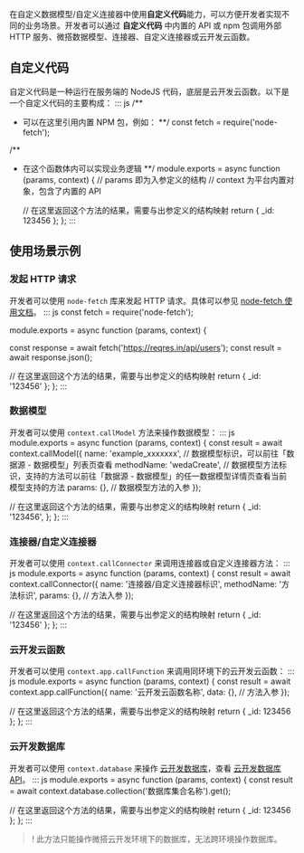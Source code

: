 在自定义数据模型/自定义连接器中使用**自定义代码**能力，可以方便开发者实现不同的业务场景。开发者可以通过 **自定义代码** 中内置的 API 或 npm 包调用外部 HTTP 服务、微搭数据模型、连接器、自定义连接器或云开发云函数。

## 自定义代码

自定义代码是一种运行在服务端的 NodeJS 代码，底层是云开发云函数。以下是一个自定义代码的主要构成：
<dx-codeblock>
:::  js
/**
* 可以在这里引用内置 NPM 包，例如：
**/
const fetch = require('node-fetch');

/**
* 在这个函数体内可以实现业务逻辑
**/
module.exports = async function (params, context) {
  // params 即为入参定义的结构
  // context 为平台内置对象，包含了内置的 API

  // 在这里返回这个方法的结果，需要与出参定义的结构映射
  return {
    _id: 123456
  };
};
:::
</dx-codeblock>


## 使用场景示例

### 发起 HTTP 请求 [](id:http)

开发者可以使用 `node-fetch` 库来发起 HTTP 请求。具体可以参见 [node-fetch 使用文档](https://github.com/node-fetch/node-fetch)。
<dx-codeblock>
:::  js
const fetch = require('node-fetch');

module.exports = async function (params, context) {

  const response = await fetch('https://reqres.in/api/users');
  const result = await response.json();

 // 在这里返回这个方法的结果，需要与出参定义的结构映射
  return {
    _id: '123456'
  };
};
:::
</dx-codeblock>



### 数据模型 [](id:callModel)

开发者可以使用 `context.callModel` 方法来操作数据模型：
<dx-codeblock>
:::  js
module.exports = async function (params, context) {
  const result = await context.callModel({
    name: 'example_xxxxxxx', // 数据模型标识，可以前往「数据源 - 数据模型」列表页查看
    methodName: 'wedaCreate', // 数据模型方法标识，支持的方法可以前往「数据源 - 数据模型」的任一数据模型详情页查看当前模型支持的方法
    params: {}, // 数据模型方法的入参
  });

  // 在这里返回这个方法的结果，需要与出参定义的结构映射
  return {
    _id: '123456',
  };
};
:::
</dx-codeblock>



### 连接器/自定义连接器 [](id:callConnector)

开发者可以使用 `context.callConnector` 来调用连接器或自定义连接器方法：
<dx-codeblock>
:::  js
module.exports = async function (params, context) {
  const result = await context.callConnector({
    name: '连接器/自定义连接器标识',
    methodName: '方法标识',
    params: {}, // 方法入参
  });

  // 在这里返回这个方法的结果，需要与出参定义的结构映射
  return {
    _id: '123456'
  };
};
:::
</dx-codeblock>


### 云开发云函数 [](id:callFunction)

开发者可以使用 `context.app.callFunction` 来调用同环境下的云开发云函数：
<dx-codeblock>
:::  js
module.exports = async function (params, context) {
  const result = await context.app.callFunction({
    name: '云开发云函数名称',
    data: {}, // 方法入参
  });

  // 在这里返回这个方法的结果，需要与出参定义的结构映射
  return {
    _id: 123456
  };
};
:::
</dx-codeblock>


### 云开发数据库 [](id:db)

开发者可以使用 `context.database` 来操作 [云开发数据库](https://console.cloud.tencent.com/tcb/db/index)，查看 [云开发数据库 API](https://docs.cloudbase.net/api-reference/server/node-sdk/database/database)。
<dx-codeblock>
:::  js
module.exports = async function (params, context) {
  const result = await context.database.collection('数据库集合名称').get();

  // 在这里返回这个方法的结果，需要与出参定义的结构映射
  return {
    _id: 123456
  };
};
:::
</dx-codeblock>


>! 此方法只能操作微搭云开发环境下的数据库，无法跨环境操作数据库。


